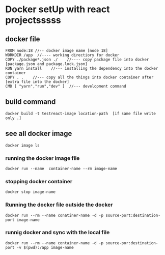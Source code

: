 # Docker setUp with react projectsssss


## docker file
    FROM node:18 //-- docker image name [node 18]
    WORKDIR /app  //---- working directiory for docker
    COPY ./package*.json ./    //---- copy package file into docker [package.json and package.lock.json]
    RUN yarn install    //--- installing the dependency into the docker container
    COPY . .    //--- copy all the things into docker container after [extra file into the docker]
    CMD [ "yarn","run","dev" ]  //--- development command

## build command
    docker build -t testreact-image location-path  [if same file write only .]

## see all docker image
    docker image ls

### running the docker image file 
    docker run --name  container-name --rm image-name
### stopping docker container
    docker stop image-name

### Running the docker file outside the docker
    docker run --rm --name conatiner-name -d -p source-port:destination-port image-name

### runnig docker and sync with the local file
    docker run --rm --name container-name -d -p source-por:destination-port -v $(pwd):/app image-name

